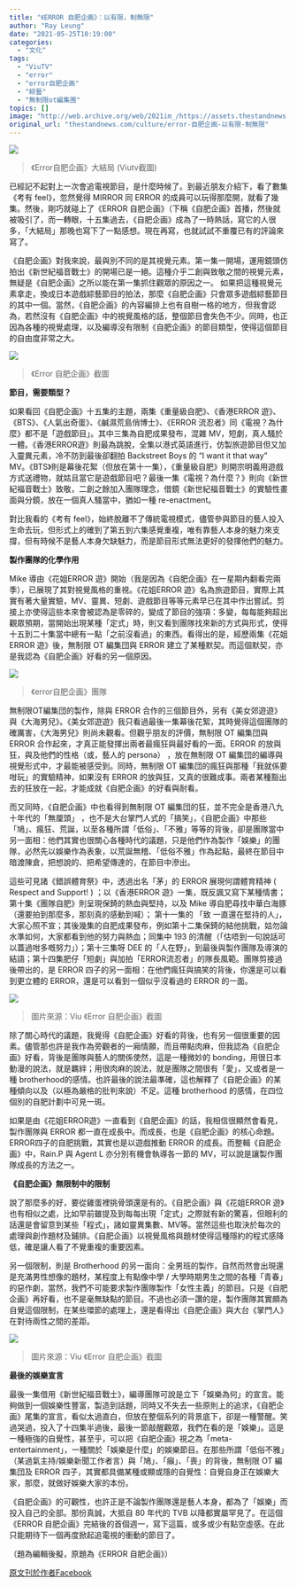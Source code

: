 ```yaml
---
title: "《ERROR 自肥企画》：以有限，制無限"
author: "Ray Leung"
date: "2021-05-25T10:19:00"
categories:
  - "文化"
tags:
  - "ViuTV"
  - "error"
  - "error自肥企画"
  - "綜藝"
  - "無制限ot編集團"
topics: []
image: "http://web.archive.org/web/2021im_/https://assets.thestandnews.com/media/photos/ERROR1_sX3Sm.jpeg"
original_url: "thestandnews.com/culture/error-自肥企画-以有限-制無限"
---
```

![](http://web.archive.org/web/2021im_/https://assets.thestandnews.com/media/photos/ERROR1_sX3Sm.jpeg)
> 《Error自肥企画》大結局 (Viutv截圖)

已經記不起對上一次會追電視節目，是什麼時候了。到最近朋友介紹下，看了數集《考有 feel》，忽然覺得 MIRROR 同 ERROR 的成員可以玩得那麼開，就看了幾集。然後，剛巧就碰上了《ERROR 自肥企画》（下稱《自肥企画》首播，然後就被吸引了，而一轉眼，十五集過去，《自肥企画》成為了一時熱話，寫它的人很多，「大結局」那晚也寫下了一點感想。現在再寫，也就試試不重覆已有的評論來寫了。

《自肥企画》對我來說，最與別不同的是其視覺元素。第一集一開場，運用鏡頭仿拍出《新世紀福音戰士》的開場已是一絕。這種介乎二創與致敬之間的視覺元素，無疑是《自肥企画》之所以能在第一集抓住觀眾的原因之一。 如果把這種視覺元素拿走，換成日本遊戲綜藝節目的拍法，那麼《自肥企画》只會眾多遊戲綜藝節目的其中一個。當然，《自肥企画》的內容編排上也有自樹一格的地方，但我會認為，若然沒有《自肥企画》中的視覺風格的話，整個節目會失色不少。同時，也正因為各種的視覺處理，以及編導沒有限制《自肥企画》的節目類型，使得這個節目的自由度非常之大。

![](http://web.archive.org/web/2021im_/https://assets.thestandnews.com/media/photos/Layer200_9wxi3.png)
> 《Error 自肥企画》截圖

**節目，需要類型？**

如果看回《自肥企画》十五集的主題，兩集《重量級自肥》、《香港ERROR 遊》、 《BTS》、《人氣出奇蛋》、《鹹濕荒島俏博士》、《ERROR 流忍者》同《電視？為什麼》都不是「遊戲節目」。其中三集為自肥成果發布，混雜 MV，短劇，真人騷於一體。《香港ERROR遊》則最為跳脫，全集以港式英語進行，仿製旅遊節目但又加入靈異元素，冷不防到最後卻翻拍 Backstreet Boys 的 “I want it that way” MV。《BTS》則是幕後花絮（但放在第十一集），《重量級自肥》則開宗明義用遊戲方式送禮物，就姑且當它是遊戲節目吧？最後一集《電視？為什麼？》則向《新世紀福音戰士》致敬，二創之餘加入團隊理念，借鏡《新世紀福音戰士》的實驗性畫面與分鏡，放在一個真人騷當中，猶如一種 re-enactment。

對比我看的《考有 feel》，始終脫離不了傳統電視模式，儘管參與節目的藝人投入生命去玩，但形式上的確到了第五到六集感覺重複，唯有靠藝人本身的魅力來支撐，但有時候不是藝人本身欠缺魅力，而是節目形式無法更好的發揮他們的魅力。

**製作團隊的化學作用**

Mike 導由《花姐ERROR 遊》開始（我是因為《自肥企画》在一星期內翻看完兩季），已展現了其對視覺風格的重視。《花姐ERROR 遊》名為旅遊節目，實際上其實有著大量實驗，MV、靈異、短劇、遊戲節目等等元素早已在其中作出嘗試。剪接上亦使得這些本來會被認為是零碎的，變成了節目的強項：多變，每每能夠超出觀眾預期，當開始出現某種「定式」時，則又看到團隊找來新的方式與形式，使得十五到二十集當中總有一點「之前沒看過」的東西。看得出的是，經歷兩集《花姐 ERROR 遊》後，無制限 OT 編集団與 ERROR 建立了某種默契。而這個默契，亦是我認為《自肥企画》好看的另一個原因。

![](http://web.archive.org/web/2021im_/https://assets.thestandnews.com/media/photos/Layer200_VilUW.png)
> 《error自肥企画》團隊

無制限OT編集団的製作，除與 ERROR 合作的三個節目外，另有《美女郊遊遊》與《大海男兒》。《美女郊遊遊》我只看過最後一集幕後花絮，其時覺得這個團隊的確厲害，《大海男兒》則尚未觀看。但觀乎朋友的評價，無制限 OT 編集団與 ERROR 合作起來，才真正能發揮出兩者最瘋狂與最好看的一面。ERROR 的放與狂，與及他們的性格（或，藝人的 persona） ，放在無制限 OT 編集団的編導與視覺形式中，才最能被感受到。同時，無制限 OT 編集団的瘋狂與那種「我就係要咁玩」的實驗精神，如果沒有 ERROR 的放與狂，又真的很難成事。兩者某種豁出去的狂放在一起，才能成就《自肥企画》的好看與耐看。

而又同時，《自肥企画》中也看得到無制限 OT 編集団的狂，並不完全是香港八九十年代的「無厘頭」 ，也不是大台掌門人式的「搞笑」，《自肥企画》中那些「鳩」、瘋狂、荒誕，以至各種所謂「低俗」、「不雅」等等的背後，卻是團隊當中另一面相：他們其實也很關心各種時代的議題，只是他們作為製作「娛樂」的團隊，必然先以娛樂作為表象，以荒誕無稽、「低俗不雅」作為起點，最終在節目中暗渡陳倉，把想說的、把希望傳達的，在節目中滲出。

這些可見諸《錯誤體育祭》中，透過出名「茅」的 ERROR 展現何謂體育精神 ( Respect and Support! ) ；以《香港ERROR 遊》一集，既反諷又寫下某種情書；第十集《團隊自肥》則呈現保錡的熱血與堅持，以及 Mike 導自肥尋找中華白海豚（還要拍到那麼多，那刻真的感動到喊）； 第十一集的 「致 一直還在堅持的人」，大家心照不宣；其後幾集的自肥成果發布，例如第十二集保錡的結他挑戰，姑勿論水準如何，大家都看到他的努力與熱血；同集中 193 的清醒（「估唔到一句說話可以蓋過咁多嘅努力」）；第十三集呀 DEE 的「人在野」，到最後與製作團隊及導演的結語；第十四集肥仔「短劇」與加拍「ERROR流忍者」的隊長風範。團隊剪接過後帶出的，是 ERROR 四子的另一面相：在他們瘋狂與搞笑的背後，你還是可以看到更立體的 ERROR，還是可以看到一個似乎沒看過的 ERROR 的一面。

![](http://web.archive.org/web/2021im_/https://assets.thestandnews.com/media/photos/187860775_4228244600626422_7265890267338412964_n_z0DS9.jpg)
> 圖片來源：Viu 《Error 自肥企画》截圖

除了關心時代的議題，我覺得《自肥企画》好看的背後，也有另一個很重要的因素。儘管那也許是我作為旁觀者的一廂情願，而且帶點肉麻，但我認為《自肥企画》好看，背後是團隊與藝人的關係使然，這是一種微妙的 bonding，用很日本動漫的說法，就是羈絆；用很肉麻的說法，就是團隊之間很有「愛」，又或者是一種 brotherhood的感情。也許最後的說法最準確，這也解釋了《自肥企画》的某種傾向以及（以極為嚴格的批判來說）不足。這種 brotherhood 的感情，在四位個別的自肥計劃中可見一斑。

如果是由《花姐ERROR遊》一直看到《自肥企画》的話，我相信很顯然會看見，製作團隊與 ERROR 都一直在成長中。而成長，也是《自肥企画》的核心命題。ERROR四子的自肥挑戰，其實也是以遊戲推動 ERROR 的成長。而整輯《自肥企画》中，Rain.P 與 Agent L 亦分別有機會執導各一節的 MV，可以說是讓製作團隊成長的方法之一。

**《自肥企画》無限制中的限制**

說了那麼多的好，要從雞蛋裡挑骨頭還是有的。《自肥企画》與《花姐ERROR 遊》也有相似之處，比如早前雖提及到每每出現「定式」之際就有新的驚喜，但眼利的話還是會留意到某些「程式」，諸如靈異集數、MV等。當然這些也取決於每次的處理與創作題材及鋪排。《自肥企画》以視覺風格與題材使得這種隱約的程式感降低，確是讓人看了不覺重複的重要因素。

另一個限制，則是 Brotherhood 的另一面向：全男班的製作，自然而然會出現還是充滿男性想像的題材，某程度上有點像中學 / 大學時期男生之間的各種「青春」的惡作劇，當然，我們不可能要求製作團隊製作「女性主義」的節目。只是《自肥企画》再好看，也不是毫無缺點的節目。不過也必須一讚的是，製作團隊其實頗為自覺這個限制，在某些環節的處理上，還是看得出《自肥企画》與大台《掌門人》在對待兩性之間的差距。

![](http://web.archive.org/web/2021im_/https://assets.thestandnews.com/media/photos/187428776_4228244567293092_569938102166027130_n_XL6B5.jpg)
> 圖片來源：Viu 《Error 自肥企画》截圖

**最後的娛樂宣言**

最後一集借用《新世紀福音戰士》，編導團隊可說是立下「娛樂為何」的宣言。能夠做到一個娛樂性豐富，製造到話題，同時又不失去一些原則上的追求，《自肥企画》尾集的宣言，看似太過直白，但放在整個系列的背景底下，卻是一種警醒。笑過哭過，投入了十四集半過後，最後一節敲醒觀眾，我們在看的是「娛樂」。這是一種極強的自覺性，甚至乎，可以把《自肥企画》視之為「meta-entertainment」，一種關於「娛樂是什麼」的娛樂節目。在那些所謂「低俗不雅」（某過氣主持/娛樂新聞工作者言）與「鳩」、「癲」、「喪」的背後，無制限 OT 編集団及 ERROR 四子，其實都具備某種或顯或隱的自覺性：自覺自身正在娛樂大家，那麼，就做好娛樂大家的本份。

《自肥企画》的可觀性，也許正是不論製作團隊還是藝人本身，都為了「娛樂」而投入自己的全部。那份真誠，大抵自 80 年代的 TVB 以降都實屬罕見了。在這個《ERROR 自肥企画》完結後的首個週一，寫下這篇，或多或少有點空虛感。在此只能期待下一個再度掀起追電視的衝動的節目了。

（題為編輯後擬，原題為《ERROR 自肥企画》） 

[原文刊於作者Facebook](http://web.archive.org/web/20211229063817/https://www.facebook.com/photo?fbid=10158520070995674&set=a.10150274846890674)